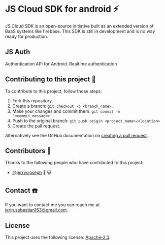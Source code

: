 # JS Cloud SDK for android :zap:
JS Cloud SDK is an open-source initiative built as an extended version of BaaS systems like firebase. This SDK is still in development and is no way ready for production.

## JS Auth
Authentication API for Android. Realtime authentication


## Contributing to this project :boy:
<!--- If your README is long or you have some specific process or steps you want contributors to follow, consider creating a separate CONTRIBUTING.md file--->
To contribute to this project, follow these steps:

1. Fork this repository.
2. Create a branch: `git checkout -b <branch_name>`.
3. Make your changes and commit them: `git commit -m '<commit_message>'`
4. Push to the original branch: `git push origin <project_name>/<location>`
5. Create the pull request.

Alternatively see the GitHub documentation on [creating a pull request](https://help.github.com/en/github/collaborating-with-issues-and-pull-requests/creating-a-pull-request).

## Contributors :boy:

Thanks to the following people who have contributed to this project:

* [@jerrysjoseph](https://github.com/JerrySJoseph) :memo: :computer:


## Contact :telephone:

If you want to contact me you can reach me at <jerin.sebastian153@gmail.com>.

## License
<!--- If you're not sure which open license to use see https://choosealicense.com/--->

This project uses the following license: [Apache-2.0](LICENSE.txt).
